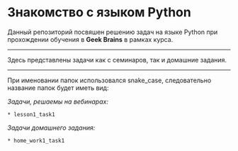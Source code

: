 # Знакомство с языком Python

Данный репозиторий посвяшен решению задач на языке Python при прохождении обучения в **Geek Brains** в рамках курса.

---

Здесь представлены задачи как с семинаров, так и домашние задания.

---

При именовании папок использовался snake_case, следовательно название папок будет иметь вид:

*Задачи, решаемы на вебинарах:*

    * lesson1_task1

*Задачи домашнего задания:*

    * home_work1_task1